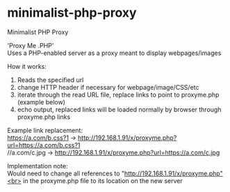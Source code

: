 # minimalist-php-proxy
Minimalist PHP Proxy

'Proxy Me .PHP'<br>
Uses a PHP-enabled server as a proxy meant to display webpages/images

How it works:
1) Reads the specified url
2) change HTTP header if necessary for webpage/image/CSS/etc
3) iterate through the read URL file, replace links to point to proxyme.php (example below)
4) echo output, replaced links will be loaded normally by browser through proxyme.php links

Example link replacement:<br>
https://a.com/b.css?1 -> http://192.168.1.91/x/proxyme.php?url=https://a.com/b.css?1<br>
//a.com/c.jpg -> http://192.168.1.91/x/proxyme.php?url=https://a.com/c.jpg


Implementation note:<br>
Would need to change all references to "http://192.168.1.91/x/proxyme.php"<br>
in the proxyme.php file to its location on the new server
